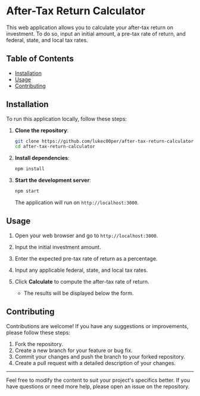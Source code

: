 # After-Tax Return Calculator

This web application allows you to calculate your after-tax return on investment. To do so, input an initial amount, a pre-tax rate of return, and federal, state, and local tax rates.

## Table of Contents

- [Installation](#installation)
- [Usage](#usage)
- [Contributing](#contributing)

## Installation

To run this application locally, follow these steps:

1. **Clone the repository**:

    ```bash
    git clone https://github.com/lukec00per/after-tax-return-calculator.git
    cd after-tax-return-calculator
    ```

2. **Install dependencies**:

    ```bash
    npm install
    ```

3. **Start the development server**:

    ```bash
    npm start
    ```

    The application will run on `http://localhost:3000`.

## Usage

1. Open your web browser and go to `http://localhost:3000`.

2. Input the initial investment amount.

3. Enter the expected pre-tax rate of return as a percentage.

4. Input any applicable federal, state, and local tax rates.

5. Click **Calculate** to compute the after-tax rate of return.
    - The results will be displayed below the form.

## Contributing

Contributions are welcome! If you have any suggestions or improvements, please follow these steps:

1. Fork the repository.
2. Create a new branch for your feature or bug fix.
3. Commit your changes and push the branch to your forked repository.
4. Create a pull request with a detailed description of your changes.

---

Feel free to modify the content to suit your project's specifics better. If you have questions or need more help, please open an issue on the repository.

